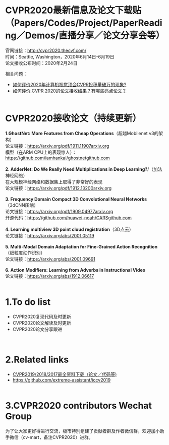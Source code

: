 # CVPR2020最新信息及论文下载贴（Papers/Codes/Project/PaperReading／Demos/直播分享／论文分享会等）


官网链接：http://cvpr2020.thecvf.com/<br>
时间：Seattle, Washington，2020年6月14日-6月19日<br>
论文接收公布时间：2020年2月24日<br>

相关问题：
* [如何评价2020年计算机视觉顶会CVPR投稿量破万的现象?](https://www.zhihu.com/question/356099725/)<br>
* [如何评价 CVPR 2020的论文接收结果？有哪些亮点论文？](https://www.zhihu.com/question/372070853)<br><br>



# CVPR2020接收论文（持续更新）<br>

**1.GhostNet: More Features from Cheap Operations**（超越Mobilenet v3的架构）<br>
论文链接：https://arxiv.org/pdf/1911.11907arxiv.org<br>
模型（在ARM CPU上的表现惊人）：https://github.com/iamhankai/ghostnetgithub.com<br><br>
**2. AdderNet: Do We Really Need Multiplications in Deep Learning?**/（加法神经网络）<br>
在大规模神经网络和数据集上取得了非常好的表现<br>
论文链接：https://arxiv.org/pdf/1912.13200arxiv.org<br><br>
**3. Frequency Domain Compact 3D Convolutional Neural Networks**（3dCNN压缩）<br>
论文链接：https://arxiv.org/pdf/1909.04977arxiv.org<br>
开源代码：https://github.com/huawei-noah/CARSgithub.com<br><br>
**4. Learning multiview 3D point cloud registration**（3D点云）<br>
论文链接：https://arxiv.org/abs/2001.05119<br><br>
**5. Multi-Modal Domain Adaptation for Fine-Grained Action Recognition**（细粒度动作识别）<br>
论文链接：https://arxiv.org/abs/2001.09691<br><br>
**6. Action Modifiers: Learning from Adverbs in Instructional Video**<br>
论文链接：https://arxiv.org/abs/1912.06617<br><br>

# 1.To do list<br>
* CVPR2020复现代码及时更新<br>
* CVPR2020论文解读及时更新<br>
* CVPR2020论文分享跟进<br>

<br>


# 2.Related links<br>
* [CVPR2019/2018/2017最全资料下载（论文／代码等)](https://github.com/extreme-assistant/cvpr2020/blob/master/README.md)<br>
* https://github.com/extreme-assistant/iccv2019<br><br>


# 3.CVPR2020 contributors Wechat Group<br>
为了让大家更好得进行交流，极市特别组建了贡献者群及作者微信群，欢迎加小助手微信（cv-mart，备注CVPR2020）进群。
